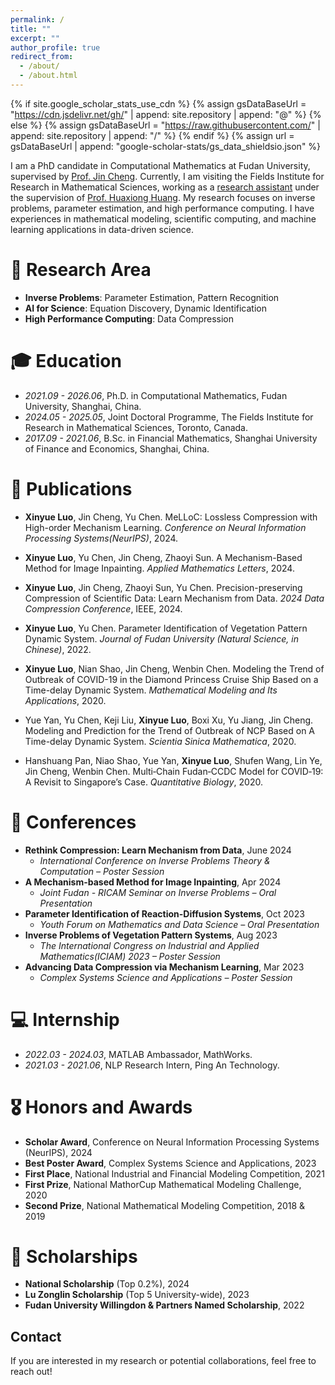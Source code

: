 ```yaml
---
permalink: /
title: ""
excerpt: ""
author_profile: true
redirect_from: 
  - /about/
  - /about.html
---
```


{% if site.google_scholar_stats_use_cdn %}
{% assign gsDataBaseUrl = "https://cdn.jsdelivr.net/gh/" | append: site.repository | append: "@" %}
{% else %}
{% assign gsDataBaseUrl = "https://raw.githubusercontent.com/" | append: site.repository | append: "/" %}
{% endif %}
{% assign url = gsDataBaseUrl | append: "google-scholar-stats/gs_data_shieldsio.json" %}

<span class='anchor' id='about-me'></span>


I am a PhD candidate in Computational Mathematics at Fudan University, supervised by [Prof. Jin Cheng](https://scholar.google.com/citations?user=4NV9MPcAAAAJ). Currently, I am visiting the Fields Institute for Research in Mathematical Sciences, working as a [research assistant](https://www.madslab.ca/author/xinyue-luo/) under the supervision of [Prof. Huaxiong Huang](https://scholar.google.com/citations?user=XwTQxgUAAAAJ). My research focuses on inverse problems, parameter estimation, and high performance computing. I have experiences in mathematical modeling, scientific computing, and machine learning applications in data-driven science.

# 🔭 Research Area
- **Inverse Problems**: Parameter Estimation, Pattern Recognition
- **AI for Science**: Equation Discovery, Dynamic Identification
- **High Performance Computing**: Data Compression

# 🎓 Education
- *2021.09 - 2026.06*, Ph.D. in Computational Mathematics, Fudan University, Shanghai, China.
- *2024.05 - 2025.05*, Joint Doctoral Programme, The Fields Institute for Research in Mathematical Sciences, Toronto, Canada.
- *2017.09 - 2021.06*, B.Sc. in Financial Mathematics, Shanghai University of Finance and Economics, Shanghai, China.


# 📝 Publications 
- **Xinyue Luo**, Jin Cheng, Yu Chen. MeLLoC: Lossless Compression with High-order Mechanism Learning. *Conference on Neural Information Processing Systems(NeurIPS)*, 2024.  

- **Xinyue Luo**, Yu Chen, Jin Cheng, Zhaoyi Sun. A Mechanism-Based Method for Image Inpainting. *Applied Mathematics Letters*, 2024.  

- **Xinyue Luo**, Jin Cheng, Zhaoyi Sun, Yu Chen. Precision-preserving Compression of Scientific Data: Learn Mechanism from Data. *2024 Data Compression Conference*, IEEE, 2024.  

- **Xinyue Luo**, Yu Chen. Parameter Identification of Vegetation Pattern Dynamic System. *Journal of Fudan University (Natural Science, in Chinese)*, 2022.  

- **Xinyue Luo**, Nian Shao, Jin Cheng, Wenbin Chen. Modeling the Trend of Outbreak of COVID-19 in the Diamond Princess Cruise Ship Based on a Time-delay Dynamic System. *Mathematical Modeling and Its Applications*, 2020.  

- Yue Yan, Yu Chen, Keji Liu, **Xinyue Luo**, Boxi Xu, Yu Jiang, Jin Cheng. Modeling and Prediction for the Trend of Outbreak of NCP Based on A Time-delay Dynamic System. *Scientia Sinica Mathematica*, 2020.  

- Hanshuang Pan, Niao Shao, Yue Yan, **Xinyue Luo**, Shufen Wang, Lin Ye, Jin Cheng, Wenbin Chen. Multi‐Chain Fudan‐CCDC Model for COVID‐19: A Revisit to Singapore’s Case. *Quantitative Biology*, 2020.  

# 💬 Conferences  
- **Rethink Compression: Learn Mechanism from Data**, June 2024  
  - *International Conference on Inverse Problems Theory & Computation – Poster Session*  
- **A Mechanism-based Method for Image Inpainting**, Apr 2024  
  - *Joint Fudan - RICAM Seminar on Inverse Problems – Oral Presentation*  
- **Parameter Identification of Reaction-Diffusion Systems**, Oct 2023  
  - *Youth Forum on Mathematics and Data Science – Oral Presentation*  
- **Inverse Problems of Vegetation Pattern Systems**, Aug 2023  
  - *The International Congress on Industrial and Applied Mathematics(ICIAM) 2023 – Poster Session*  
- **Advancing Data Compression via Mechanism Learning**, Mar 2023  
  - *Complex Systems Science and Applications – Poster Session*  


# 💻 Internship  
- *2022.03 - 2024.03*, MATLAB Ambassador, MathWorks. 
- *2021.03 - 2021.06*, NLP Research Intern, Ping An Technology.

# 🎖 Honors and Awards
- **Scholar Award**, Conference on Neural Information Processing Systems (NeurIPS), 2024  
- **Best Poster Award**, Complex Systems Science and Applications, 2023  
- **First Place**, National Industrial and Financial Modeling Competition, 2021  
- **First Prize**, National MathorCup Mathematical Modeling Challenge, 2020  
- **Second Prize**, National Mathematical Modeling Competition, 2018 & 2019  

# 🏅 Scholarships  
- **National Scholarship** (Top 0.2%), 2024  
- **Lu Zonglin Scholarship** (Top 5 University-wide), 2023  
- **Fudan University Willingdon & Partners Named Scholarship**, 2022  


## Contact
If you are interested in my research or potential collaborations, feel free to reach out!
